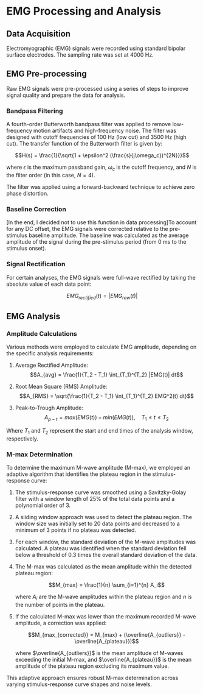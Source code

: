 # EMG Processing and Analysis

## Data Acquisition
Electromyographic (EMG) signals were recorded using standard bipolar surface electrodes. The sampling rate was set at 4000 Hz.

## EMG Pre-processing
Raw EMG signals were pre-processed using a series of steps to improve signal quality and prepare the data for analysis.

### Bandpass Filtering
A fourth-order Butterworth bandpass filter was applied to remove low-frequency motion artifacts and high-frequency noise. The filter was designed with cutoff frequencies of 100 Hz (low cut) and 3500 Hz (high cut). The transfer function of the Butterworth filter is given by:

$$H(s) = \frac{1}{\sqrt{1 + \epsilon^2 (\frac{s}{j\omega_c})^{2N}}}$$

where $\epsilon$ is the maximum passband gain, $\omega_c$ is the cutoff frequency, and $N$ is the filter order (in this case, $N = 4$).

The filter was applied using a forward-backward technique to achieve zero phase distortion.

### Baseline Correction
[In the end, I decided not to use this function in data processing]To account for any DC offset, the EMG signals were corrected relative to the pre-stimulus baseline amplitude. The baseline was calculated as the average amplitude of the signal during the pre-stimulus period (from 0 ms to the stimulus onset).

### Signal Rectification
For certain analyses, the EMG signals were full-wave rectified by taking the absolute value of each data point:

$$EMG_{rectified}(t) = |EMG_{raw}(t)|$$

## EMG Analysis

### Amplitude Calculations
Various methods were employed to calculate EMG amplitude, depending on the specific analysis requirements:

1. Average Rectified Amplitude:
   $$A_{avg} = \frac{1}{T_2 - T_1} \int_{T_1}^{T_2} |EMG(t)| dt$$

2. Root Mean Square (RMS) Amplitude:
   $$A_{RMS} = \sqrt{\frac{1}{T_2 - T_1} \int_{T_1}^{T_2} EMG^2(t) dt}$$

3. Peak-to-Trough Amplitude:
   $$A_{p-t} = max(EMG(t)) - min(EMG(t)), \quad T_1 \leq t \leq T_2$$

Where $T_1$ and $T_2$ represent the start and end times of the analysis window, respectively.

### M-max Determination
To determine the maximum M-wave amplitude (M-max), we employed an adaptive algorithm that identifies the plateau region in the stimulus-response curve:

1. The stimulus-response curve was smoothed using a Savitzky-Golay filter with a window length of 25% of the total data points and a polynomial order of 3.

2. A sliding window approach was used to detect the plateau region. The window size was initially set to 20 data points and decreased to a minimum of 3 points if no plateau was detected.

3. For each window, the standard deviation of the M-wave amplitudes was calculated. A plateau was identified when the standard deviation fell below a threshold of 0.3 times the overall standard deviation of the data.

4. The M-max was calculated as the mean amplitude within the detected plateau region:

   $$M_{max} = \frac{1}{n} \sum_{i=1}^{n} A_i$$

   where $A_i$ are the M-wave amplitudes within the plateau region and $n$ is the number of points in the plateau.

5. If the calculated M-max was lower than the maximum recorded M-wave amplitude, a correction was applied:

   $$M_{max_{corrected}} = M_{max} + (\overline{A_{outliers}} - \overline{A_{plateau}})$$

   where $\overline{A_{outliers}}$ is the mean amplitude of M-waves exceeding the initial M-max, and $\overline{A_{plateau}}$ is the mean amplitude of the plateau region excluding its maximum value.

This adaptive approach ensures robust M-max determination across varying stimulus-response curve shapes and noise levels.